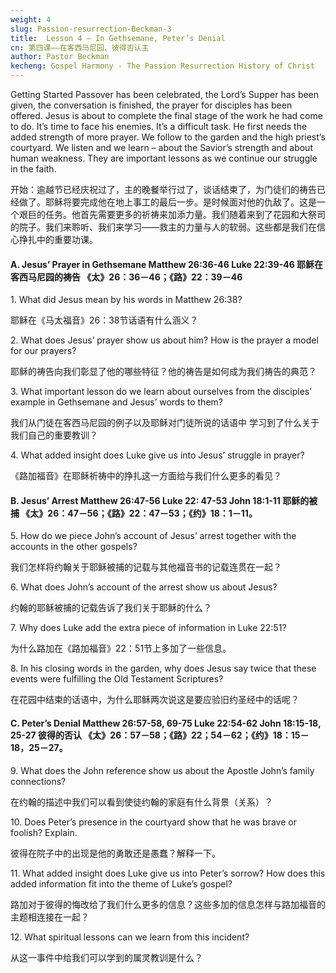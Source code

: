 ```yaml
---
weight: 4
slug: Passion-resurrection-Beckman-3
title:  Lesson 4 – In Gethsemane, Peter’s Denial
cn: 第四课——在客西马尼园、彼得否认主
author: Pastor Beckman
kecheng: Gospel Harmony - The Passion Resurrection History of Christ
---
```



Getting Started Passover has been celebrated, the Lord’s Supper has been given, the conversation is finished, the prayer for disciples has been offered. Jesus is about to complete the final stage of the work he had come to do. It’s time to face his enemies. It’s a difficult task. He first needs the added strength of more prayer. We follow to the garden and the high priest’s courtyard. We listen and we learn – about the Savior’s strength and about human weakness. They are important lessons as we continue our struggle in the faith.

开始：逾越节已经庆祝过了，主的晚餐举行过了，谈话结束了，为门徒们的祷告已经做了。耶稣将要完成他在地上事工的最后一步。是时候面对他的仇敌了。这是一个艰巨的任务。他首先需要更多的祈祷来加添力量。我们随着来到了花园和大祭司的院子。我们来聆听、我们来学习——救主的力量与人的软弱。这些都是我们在信心挣扎中的重要功课。

#### A. Jesus’ Prayer in Gethsemane Matthew 26:36-46 Luke 22:39-46 耶稣在客西马尼园的祷告 《太》26：36－46；《路》22：39－46

1\. What did Jesus mean by his words in Matthew 26:38?

耶稣在《马太福音》26：38节话语有什么涵义？

2\. What does Jesus’ prayer show us about him? How is the prayer a model for our prayers?

耶稣的祷告向我们彰显了他的哪些特征？他的祷告是如何成为我们祷告的典范？

3\. What important lesson do we learn about ourselves from the disciples’ example in Gethsemane and Jesus’ words to them?

我们从门徒在客西马尼园的例子以及耶稣对门徒所说的话语中 学习到了什么关于我们自己的重要教训？

4\. What added insight does Luke give us into Jesus’ struggle in prayer?

《路加福音》在耶稣祈祷中的挣扎这一方面给与我们什么更多的看见？

#### B. Jesus’ Arrest Matthew 26:47-56 Luke 22: 47-53 John 18:1-11 耶稣的被捕 《太》26：47－56；《路》22：47－53；《约》18：1－11。

5\. How do we piece John’s account of Jesus’ arrest together with the accounts in the other gospels?

我们怎样将约翰关于耶稣被捕的记载与其他福音书的记载连贯在一起？

6\. What does John’s account of the arrest show us about Jesus?

约翰的耶稣被捕的记载告诉了我们关于耶稣的什么？

7\. Why does Luke add the extra piece of information in Luke 22:51?

为什么路加在《路加福音》22：51节上多加了一些信息。

8\. In his closing words in the garden, why does Jesus say twice that these events were fulfilling the Old Testament Scriptures?

在花园中结束的话语中，为什么耶稣两次说这是要应验旧约圣经中的话呢？

#### C. Peter’s Denial Matthew 26:57-58, 69-75 Luke 22:54-62 John 18:15-18, 25-27 彼得的否认 《太》26：57－58；《路》22；54－62；《约》18：15－18，25－27。

9\. What does the John reference show us about the Apostle John’s family connections?

在约翰的描述中我们可以看到使徒约翰的家庭有什么背景（关系）？

10\. Does Peter’s presence in the courtyard show that he was brave or foolish? Explain.

彼得在院子中的出现是他的勇敢还是愚蠢？解释一下。

11\. What added insight does Luke give us into Peter’s sorrow? How does this added information fit into the theme of Luke’s gospel?

路加对于彼得的悔改给了我们什么更多的信息？这些多加的信息怎样与路加福音的主题相连接在一起？

12\. What spiritual lessons can we learn from this incident?

从这一事件中给我们可以学到的属灵教训是什么？